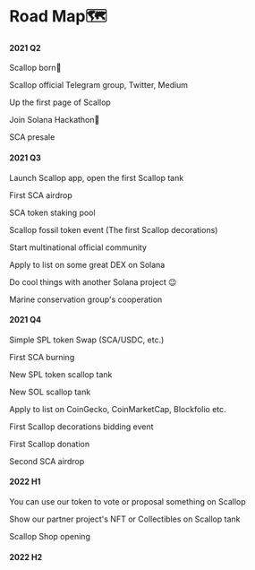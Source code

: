 # Road Map🗺

#### 2021 Q2

Scallop born🎂

Scallop official Telegram group, Twitter, Medium

Up the first page of Scallop

Join Solana Hackathon🦾

SCA presale

#### 2021 Q3

Launch Scallop app, open the first Scallop tank

First SCA airdrop

SCA token staking pool 

Scallop fossil token event \(The first Scallop decorations\)

Start multinational official community

Apply to list on some great DEX on Solana

Do cool things with another Solana project 😉

Marine conservation group's cooperation

#### 2021 Q4

Simple SPL token Swap  \(SCA/USDC, etc.\)

First SCA burning

New SPL token scallop tank 

New SOL scallop tank 

Apply to list on CoinGecko, CoinMarketCap, Blockfolio etc.

First  Scallop decorations bidding event

First Scallop donation

Second SCA airdrop

#### 2022 H1

You can use our token to vote or proposal something on Scallop

Show our partner project's NFT or Collectibles on Scallop tank

Scallop Shop opening

#### 2022 H2

